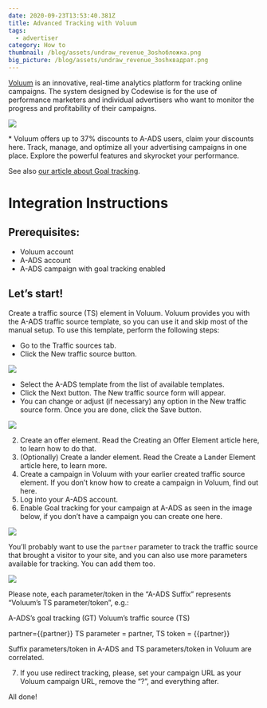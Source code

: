 ```yaml
---
date: 2020-09-23T13:53:40.381Z
title: Advanced Tracking with Voluum
tags:
  - advertiser
category: How to
thumbnail: /blog/assets/undraw_revenue_3oshобложка.png
big_picture: /blog/assets/undraw_revenue_3oshквадрат.png
---
```



[Voluum](https://voluum.com/partner/a-ads/) is an innovative, real-time analytics platform for tracking online campaigns. The system designed by Codewise is for the use of performance marketers and individual advertisers who want to monitor the progress and profitability of their campaigns.

![](/blog/assets/advanced-tracking-with-voluum-arsen-.png)

\* Voluum offers up to 37% discounts to A-ADS users, claim your discounts here. Track, manage, and optimize all your advertising campaigns in one place. Explore the powerful features and skyrocket your performance. 

See also [our article about Goal tracking](https://a-ads.com/blog/2019-10-16-advertisers-why-do-i-need-goal-tracking-how-to-switch-it-on/).

# Integration Instructions

## Prerequisites:

* Voluum account
* A-ADS account
* A-ADS campaign with goal tracking enabled

## Let’s start!

Create a traffic source (TS) element in Voluum. Voluum provides you with the A-ADS traffic source template, so you can use it and skip most of the manual setup. To use this template, perform the following steps:

* Go to the Traffic sources tab.
* Click the New traffic source button.

![](/blog/assets/15f5f1a36e61b0.png)

* Select the A-ADS template from the list of available templates.
* Click the Next button. The New traffic source form will appear.
* You can change or adjust (if necessary) any option in the New traffic source form. Once you are done, click the Save button.

![](/blog/assets/ts-source.png)

2. Create an offer element. Read the Creating an Offer Element article here, to learn how to do that.
3. (Optionally) Create a lander element. Read the Create a Lander Element article here, to learn more.
4. Create a campaign in Voluum with your earlier created traffic source element. If you don’t know how to create a campaign in Voluum, find out here.
5. Log into your A-ADS account.
6. Enable Goal tracking for your campaign at A-ADS as seen in the image below, if you don’t have a campaign you can create one here. 

![](/blog/assets/screenshot_from_2020-09-23_16-56-06.png)



You’ll probably want to use the `partner` parameter to track the traffic source that brought a visitor to your site, and you can also use more parameters available for tracking. You can add them too. 

![](/blog/assets/screenshot_from_2020-09-23_16-58-55.png)

Please note, each parameter/token in the “A-ADS Suffix” represents “Voluum’s TS parameter/token”, e.g.:

A-ADS’s goal tracking (GT)				Voluum’s traffic source (TS)

partner={{partner}}					        TS parameter = partner, TS token = {{partner}}

Suffix parameters/token in A-ADS and TS parameters/token in Voluum are correlated. 

7. If you use redirect tracking, please, set your campaign URL as your Voluum campaign URL, remove the “?”, and everything after.

All done!
